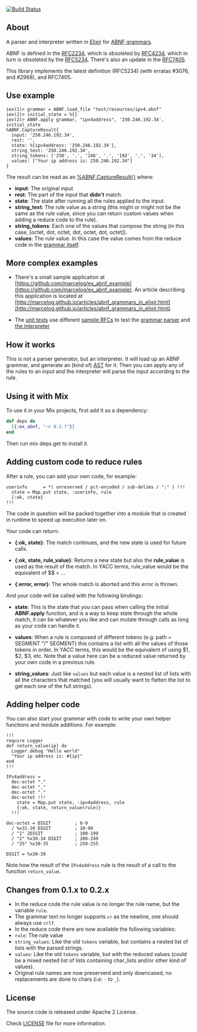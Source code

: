 [![Build Status](https://travis-ci.org/marcelog/ex_abnf.svg)](https://travis-ci.org/marcelog/ex_abnf)

## About

A parser and interpreter written in [Elixir](http://elixir-lang.org/) for [ABNF grammars](https://en.wikipedia.org/wiki/Augmented_Backus%E2%80%93Naur_Form).

ABNF is defined in the [RFC2234](https://tools.ietf.org/html/rfc2234), which is
obsoleted by [RFC4234](https://tools.ietf.org/html/rfc4234), which in turn is
obsoleted by the [RFC5234](https://tools.ietf.org/html/rfc5234). There's also an update
in the [RFC7405](https://tools.ietf.org/html/rfc7405).

This library implements the latest definition (RFC5234) (with erratas #3076, and #2968), and RFC7405.

## Use example

    iex(1)> grammar = ABNF.load_file "test/resources/ipv4.abnf"
    iex(2)> initial_state = %{}
    iex(2)> ABNF.apply grammar, "ipv4address", '250.246.192.34', initial_state
    %ABNF.CaptureResult{
      input: '250.246.192.34',
      rest: '',
      state: %{ipv4address: '250.246.192.34'},
      string_text: '250.246.192.34',
      string_tokens: ['250', '.', '246', '.', '192', '.', '34'],
      values: ["Your ip address is: 250.246.192.34"]
    }

The result can be read as an [%ABNF.CaptureResult{}](https://github.com/marcelog/ex_abnf/blob/master/lib/ex_abnf/capture_result.ex)
where:
 * **input**: The original input
 * **rest**: The part of the input that **didn't** match.
 * **state**: The state after running all the rules applied to the input.
 * **string_text**: The rule value as a string (this might or might not be the same  as the rule value, since you can return custom values when adding a reduce code to the rule).
 * **string_tokens**: Each one of the values that compose the string (in this case, [octet, dot, octet, dot, octet, dot, octet]).
 * **values**: The rule value. In this case the value comes from the reduce code in the [grammar itself](https://github.com/marcelog/ex_abnf/blob/master/test/resources/ipv4.abnf#L6).

## More complex examples

* There's a small sample application at [https://github.com/marcelog/ex_abnf_example](https://github.com/marcelog/ex_abnf_example). An article
describing this application is located at [http://marcelog.github.io/articles/abnf_grammars_in_elixir.html](http://marcelog.github.io/articles/abnf_grammars_in_elixir.html).

* The [unit tests](https://github.com/marcelog/ex_abnf/blob/master/test/ex_abnf_test.exs)
use different [sample RFCs](https://github.com/marcelog/ex_abnf/tree/master/test/resources) to
test the [grammar parser](https://github.com/marcelog/ex_abnf/blob/master/lib/ex_abnf/grammar.ex)
and [the interpreter](https://github.com/marcelog/ex_abnf/blob/master/lib/ex_abnf/interpreter.ex)

## How it works
This is not a parser generator, but an interpreter. It will load up an ABNF
grammar, and generate an (kind of) [AST](http://en.wikipedia.org/wiki/Abstract_syntax_tree)
for it. Then you can apply any of the rules to an input and the interpreter
will parse the input according to the rule.

## Using it with Mix

To use it in your Mix projects, first add it as a dependency:

```elixir
def deps do
  [{:ex_abnf, "~> 0.2.7"}]
end
```
Then run mix deps.get to install it.

## Adding custom code to reduce rules
After a rule, you can add your own code, for example:
```
userinfo      = *( unreserved / pct-encoded / sub-delims / ":" ) !!!
  state = Map.put state, :userinfo, rule
  {:ok, state}
!!!
```

The code in question will be packed together into a module that is created in
runtime to speed up execution later on.

Your code can return:
 * **{:ok, state}**: The match continues, and the new state is used for
 future calls.

 * **{:ok, state, rule_value}**: Returns a new state but also the **rule_value**
 is used as the result of the match. In YACC terms, rule_value would be the
 equivalent of $$ = ...

 * **{:error, error}**: The whole match is aborted and this error is thrown.

And your code will be called with the following bindings:

 * **state**: This is the state that you can pass when calling the initial
 **ABNF.apply** function, and is a way to keep state through the whole match,
 it can be whatever you like and can mutate through calls as long as your code
 can handle it.

 * **values**: When a rule is composed of different tokens
 (e.g: path = SEGMENT "/" SEGMENT) this contains a list with all the values of
 those tokens in order. In YACC terms, this would be the equivalent of using
 $1, $2, $3, etc. Note that a value here can be a reduced value returned by
 your own code in a previous rule.

 * **string_values**: Just like `values` but each value is a nested list of
 lists with all the characters that matched (you will usually want to flatten
 the list to get each one of the full strings).

## Adding helper code
You can also start your grammar with code to write your own helper functions and
module additions. For example:
```
!!!
require Logger
def return_value(ip) do
  Logger.debug "Hello world"
  "Your ip address is: #{ip}"
end
!!!

IPv4address =
  dec-octet "."
  dec-octet "."
  dec-octet "."
  dec-octet !!!
    state = Map.put state, :ipv4address, rule
    {:ok, state, return_value(rule)}
  !!!

dec-octet = DIGIT         ; 0-9
  / %x31-39 DIGIT         ; 10-99
  / "1" 2DIGIT            ; 100-199
  / "2" %x30-34 DIGIT     ; 200-249
  / "25" %x30-35          ; 250-255

DIGIT = %x30-39
```

Note how the result of the `IPv4address` rule is the result of a call to the
function `return_value`.

## Changes from 0.1.x to 0.2.x
 * In the reduce code the rule value is no longer the rule name, but the
 variable `rule`.
 * The grammar text no longer supports `cr` as the newline, one should always
 use `crlf`.
 * In the reduce code there are now available the following variables:
  * `rule`: The rule value
  * `string_values`: Like the old `tokens` variable, but contains a nested list
  of lists with the parsed strings.
  * `values`: Like the old `tokens` variable, but with the reduced values
  (could be a mixed nested list of lists containing char_lists and/or other
  kind of values).
 * Original rule names are now preserverd and only downcased, no replacements
 are done to chars (i.e: `-` to `_`).

## License
The source code is released under Apache 2 License.

Check [LICENSE](https://github.com/marcelog/ex_abnf/blob/master/LICENSE) file
for more information.
